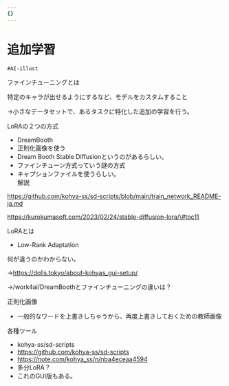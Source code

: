 ```yaml
---
{}
---
```

# 追加学習

`#AI-illust`

ファインチューニングとは

特定のキャラが出せるようにするなど、モデルをカスタムすること

→小さなデータセットで、あるタスクに特化した追加の学習を行う。

LoRAの２つの方式

- DreamBooth  
- 正則化画像を使う  
- Dream Booth Stable Diffusionというのがあるらしい。  
- ファインチューン方式っていう謎の方式  
- キャプションファイルを使うらしい。  
解説  

https://github.com/kohya-ss/sd-scripts/blob/main/train_network_README-ja.md

https://kurokumasoft.com/2023/02/24/stable-diffusion-lora/\#toc11

LoRAとは

- Low-Rank Adaptation

何が違うのかわからない。

→https://dolls.tokyo/about-kohyas_gui-setup/

→/work4ai/DreamBoothとファインチューニングの違いは？

正則化画像

- 一般的なワードを上書きしちゃうから、再度上書きしておくための教師画像

各種ツール

- kohya-ss/sd-scripts  
- https://github.com/kohya-ss/sd-scripts  
- https://note.com/kohya_ss/n/nba4eceaa4594  
- 多分LoRA？  
- これのGUI版もある。